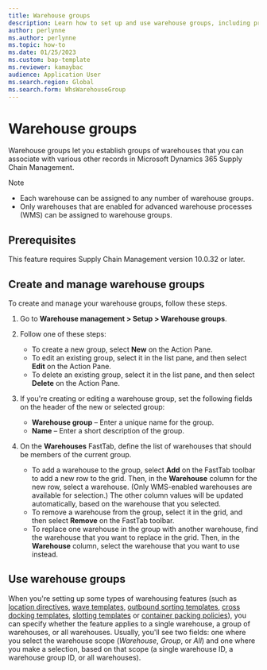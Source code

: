 ```yaml
---
title: Warehouse groups
description: Learn how to set up and use warehouse groups, including prerequisites and a step-by-step process for creating and managing warehouse groups.
author: perlynne
ms.author: perlynne
ms.topic: how-to
ms.date: 01/25/2023
ms.custom: bap-template
ms.reviewer: kamaybac
audience: Application User
ms.search.region: Global
ms.search.form: WhsWarehouseGroup
---
```


# Warehouse groups

Warehouse groups let you establish groups of warehouses that you can associate with various other records in Microsoft Dynamics 365 Supply Chain Management.

> [!NOTE]
>
> - Each warehouse can be assigned to any number of warehouse groups.
> - Only warehouses that are enabled for advanced warehouse processes (WMS) can be assigned to warehouse groups.

## Prerequisites

This feature requires Supply Chain Management version 10.0.32 or later.

## Create and manage warehouse groups

To create and manage your warehouse groups, follow these steps.

1. Go to **Warehouse management \> Setup \> Warehouse groups**.
1. Follow one of these steps:

    - To create a new group, select **New** on the Action Pane.
    - To edit an existing group, select it in the list pane, and then select **Edit** on the Action Pane.
    - To delete an existing group, select it in the list pane, and then select **Delete** on the Action Pane.

1. If you're creating or editing a warehouse group, set the following fields on the header of the new or selected group:

    - **Warehouse group** – Enter a unique name for the group.
    - **Name** – Enter a short description of the group.

1. On the **Warehouses** FastTab, define the list of warehouses that should be members of the current group.

    - To add a warehouse to the group, select **Add** on the FastTab toolbar to add a new row to the grid. Then, in the **Warehouse** column for the new row, select a warehouse. (Only WMS-enabled warehouses are available for selection.) The other column values will be updated automatically, based on the warehouse that you selected.
    - To remove a warehouse from the group, select it in the grid, and then select **Remove** on the FastTab toolbar.
    - To replace one warehouse in the group with another warehouse, find the warehouse that you want to replace in the grid. Then, in the **Warehouse** column, select the warehouse that you want to use instead.

## Use warehouse groups

When you're setting up some types of warehousing features (such as [location directives](create-location-directive.md), [wave templates](wave-templates.md), [outbound sorting templates](outbound-sorting.md), [cross docking templates](planned-cross-docking.md), [slotting templates](warehouse-slotting.md) or [container packing policies](packing-containers.md)), you can specify whether the feature applies to a single warehouse, a group of warehouses, or all warehouses. Usually, you'll see two fields: one where you select the warehouse scope (*Warehouse*, *Group*, or *All*) and one where you make a selection, based on that scope (a single warehouse ID, a warehouse group ID, or all warehouses).
